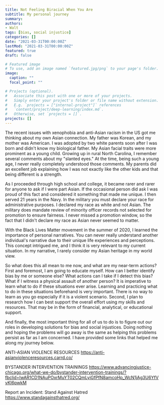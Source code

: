 ```yaml
---
title: Not Feeling Biracial When You Are
subtitle: My personal journey
summary: 
authors:
- Walt
tags: [bias, social injustice]
categories: []
date: "2021-03-31T00:00:00Z"
lastMod: "2021-03-31T00:00:00Z"
featured: true
draft: false

# Featured image
# To use, add an image named `featured.jpg/png` to your page's folder. 
image:
  caption: ""
  focal_point: ""

# Projects (optional).
#   Associate this post with one or more of your projects.
#   Simply enter your project's folder or file name without extension.
#   E.g. `projects = ["internal-project"]` references 
#   `content/project/deep-learning/index.md`.
#   Otherwise, set `projects = []`.
projects: []
---
```


The recent issues with xenophobia and anti-Asian racism in the US got me thinking about my own Asian connection. My father was Korean, and my mother was American. I was adopted by two white parents soon after I was born and didn't know my biological father. My Asian facial traits were more prominent as a young child. Growing up in rural North Carolina, I remember several comments about my "slanted eyes." At the time, being such a young age, I never really completely understood those comments. My parents did an excellent job explaining how I was not exactly like the other kids and that being different is a strength. 

As I proceeded through high school and college, it became rarer and rarer for anyone to ask if I were part Asian. If the occasional person did ask I was proud of this fact and considered it something that made me unique. I then served 21 years in the Navy. In the military you must declare your race for administrative purposes. I declared my race as white and not Asian. The military does mandate review of minority officer records not selected for promotion to ensure fairness. I never missed a promotion window, so the fact that I didn't declare my race as Asian never seemed to matter.

With the Black Lives Matter movement in the summer of 2020, I learned the importance of personal narratives. You can never really understand another individual's narrative due to their unique life experiences and perceptions. This concept intrigued me, and I think it is very relevant to my current situation. In my narrative, I rarely consider my Asian heritage in my world view.

So what does this all mean to me now, and what are my near-term actions? First and foremost, I am going to educate myself. How can I better identify bias by me or someone else? What actions can I take if I detect this bias? What if I witness a physical assault of another person? It is imperative to learn what to do if these situations ever arise. Learning and practicing what to do in these situations beforehand is very important. There is no way to learn as you go especially if it is a violent scenario. Second, I plan to research how I can best support the overall effort using my skills and resources. That may be in the form of financial, analytical, or educational support.

And finally, the most important thing for all of us to do is to figure out our roles in developing solutions for bias and social injustices. Doing nothing and hoping the problems will go away is the same as helping this problems persist as far as I am concerned. I have provided some links that helped me along my journey below. 

ANTI-ASIAN VIOLENCE RESOURCES
https://anti-asianviolenceresources.carrd.co/

BYSTANDER INTERVENTION TRAININGS
https://www.advancingjustice-chicago.org/what-we-do/bystander-intervention-trainings/?fbclid=IwAR1CD1NAuPOxrMuYT02CQmLyiGfPfN8amcoHp_WcN1jAg3U6YfVvKI6pwkM

Report an Incident: Stand Against Hatred
https://www.standagainsthatred.org/

